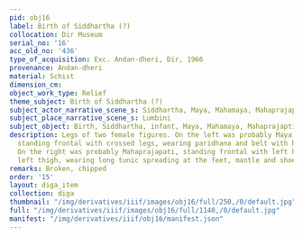 ```yaml
---
pid: obj16
label: Birth of Siddhartha (?)
collocation: Dir Museum
serial_no: '16'
acc_old_no: '436'
type_of_acquisition: Exc. Andan-dheri, Dir, 1966
provenance: Andan-dheri
material: Schist
dimension_cm: 
object_work_type: Relief
theme_subject: Birth of Siddhartha (?)
subject_actor_narrative_scene_s: Siddhartha, Maya, Mahamaya, Mahaprajapati
subject_place_narrative_scene_s: Lumbini
subject_object: Birth, Siddhartha, infant, Maya, Mahamaya, Mahaprajapti, Lumbini
description: Legs of two female figures. On the left was probably Maya giving birth,
  standing frontal with crossed legs, wearing paridhana and belt with hanging band.
  On the right was probably Mahaprajapati, standing frontal with left hand over Maya's
  left thigh, wearing long tunic spreading at the feet, mantle and shoes
remarks: Broken, chipped
order: '15'
layout: diga_item
collection: diga
thumbnail: "/img/derivatives/iiif/images/obj16/full/250,/0/default.jpg"
full: "/img/derivatives/iiif/images/obj16/full/1140,/0/default.jpg"
manifest: "/img/derivatives/iiif/obj16/manifest.json"
---
```

